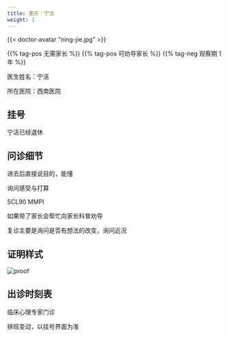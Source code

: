 ```yaml
---
title: 重庆｜宁洁
weight: 1
---
```


{{< doctor-avatar "ning-jie.jpg" >}}

{{% tag-pos 无需家长 %}} {{% tag-pos 可劝导家长 %}}
{{% tag-neg 观察期 1 年 %}}

医生姓名：宁洁

所在医院：西南医院

## 挂号

宁洁已经退休

## 问诊细节

进去后直接说目的，能懂

询问感受与打算

SCL90 MMPI

如果带了家长会帮忙向家长科普劝导

复诊主要是询问是否有想法的改变，询问近况

## 证明样式

![proof](/images/doctor/proof/ning-jie.jpg)

## 出诊时刻表

临床心理专家门诊

排班变动，以挂号界面为准
